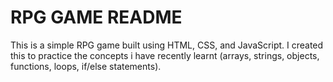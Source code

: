 # RPG GAME README

This is a simple RPG game built using HTML, CSS, and JavaScript. I created this to practice the concepts i have recently learnt (arrays, strings, objects, functions, loops, if/else statements).
